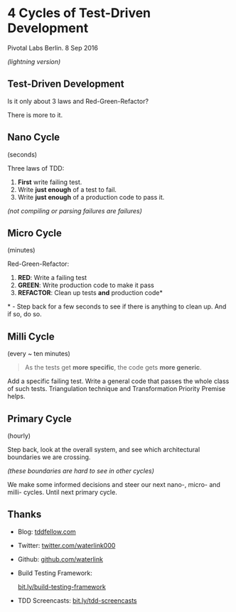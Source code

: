 # 4 Cycles of Test-Driven Development

Pivotal Labs Berlin. 8 Sep 2016

*(lightning version)*



## Test-Driven Development

Is it only about 3 laws and Red-Green-Refactor?

There is more to it.



## Nano Cycle

(seconds)

Three laws of TDD:

1. __First__ write failing test.
2. Write __just enough__ of a test to fail.
3. Write __just enough__ of a production code to pass it.

*(not compiling or parsing failures are failures)*



## Micro Cycle

(minutes)

Red-Green-Refactor:

1. **RED**: Write a failing test
2. **GREEN**: Write production code to make it pass
3. **REFACTOR**: Clean up tests __and__ production code\*

\* - Step back for a few seconds to see if there is anything to clean up. And if so, do so.



## Milli Cycle

(every ~ ten minutes)

> As the tests get __more specific__, the code gets __more generic__.

Add a specific failing test. Write a general code that passes the whole class of such tests. Triangulation technique and Transformation Priority Premise helps.



## Primary Cycle

(hourly)

Step back, look at the overall system, and see which architectural boundaries we are crossing.

*(these boundaries are hard to see in other cycles)*

We make some informed decisions and steer our next nano-, micro- and milli- cycles. Until next primary cycle.



## Thanks

- Blog: [tddfellow.com](http://tddfellow.com)
- Twitter: [twitter.com/waterlink000](https://twitter.com/waterlink000)
- Github: [github.com/waterlink](https://github.com/waterlink)
- Build Testing Framework:

  [bit.ly/build-testing-framework](http://bit.ly/build-testing-framework)

- TDD Screencasts: [bit.ly/tdd-screencasts](http://bit.ly/tdd-screencasts)
